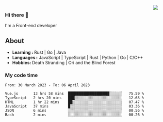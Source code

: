 <img align='right' src="https://github-readme-stats.vercel.app/api?username=strugglebak&show_icons=true">

### Hi there 👋

I'm a Front-end developer

## About

-  **Learning :** Rust | Go | Java
-  **Languages :** JavaScript | TypeScript | Rust | Python | Go | C/C++
-  **Hobbies:** Death Stranding | Ori and the Blind Forest

### My code time

<!--START_SECTION:waka-->

```text
From: 30 March 2023 - To: 06 April 2023

Vue.js       13 hrs 58 mins  ███████████████████░░░░░░   75.59 %
TypeScript   2 hrs 20 mins   ███░░░░░░░░░░░░░░░░░░░░░░   12.63 %
HTML         1 hr 22 mins    ██░░░░░░░░░░░░░░░░░░░░░░░   07.47 %
JavaScript   37 mins         █░░░░░░░░░░░░░░░░░░░░░░░░   03.36 %
JSON         6 mins          ░░░░░░░░░░░░░░░░░░░░░░░░░   00.56 %
Bash         2 mins          ░░░░░░░░░░░░░░░░░░░░░░░░░   00.26 %
```

<!--END_SECTION:waka-->

